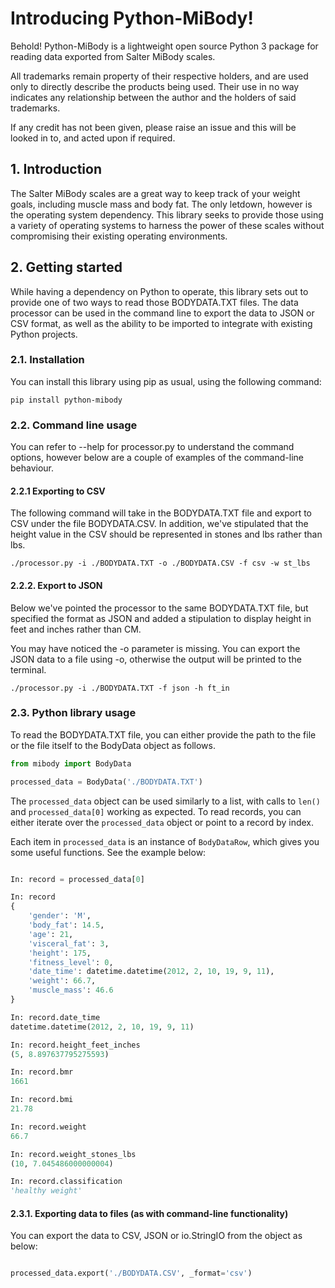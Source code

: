 # Introducing Python-MiBody!

Behold! Python-MiBody is a lightweight open source Python 3 package for reading
data exported from Salter MiBody scales.

All trademarks remain property of their respective holders, and are used only
to directly describe the products being used.  Their use in no way
indicates any relationship between the author and the holders of said
trademarks.

If any credit has not been given, please raise an issue and this will be looked
in to, and acted upon if required.

## 1. Introduction

The Salter MiBody scales are a great way to keep track of your weight goals,
including muscle mass and body fat. The only letdown, however is the operating
system dependency. This library seeks to provide those using a variety of
operating systems to harness the power of these scales without compromising
their existing operating environments.

## 2. Getting started

While having a dependency on Python to operate, this library sets out to
provide one of two ways to read those BODYDATA.TXT files. The data processor
can be used in the command line to export the data to JSON or CSV format, as
well as the ability to be imported to integrate with existing Python projects.

### 2.1. Installation

You can install this library using pip as usual, using the following command:

``pip install python-mibody``

### 2.2. Command line usage

You can refer to --help for processor.py to understand the command options,
however below are a couple of examples of the command-line behaviour.

#### 2.2.1 Exporting to CSV

The following command will take in the BODYDATA.TXT file and export to CSV
under the file BODYDATA.CSV. In addition, we've stipulated that the height
value in the CSV should be represented in stones and lbs rather than lbs.

``./processor.py -i ./BODYDATA.TXT -o ./BODYDATA.CSV -f csv -w st_lbs``

#### 2.2.2. Export to JSON

Below we've pointed the processor to the same BODYDATA.TXT file, but specified
the format as JSON and added a stipulation to display height in feet and inches
rather than CM.

You may have noticed the -o parameter is missing. You can export the JSON data
to a file using -o, otherwise the output will be printed to the terminal.

``./processor.py -i ./BODYDATA.TXT -f json -h ft_in``

### 2.3. Python library usage

To read the BODYDATA.TXT file, you can either provide the path to the file or
the file itself to the BodyData object as follows.

```python
from mibody import BodyData

processed_data = BodyData('./BODYDATA.TXT')
```

The `processed_data` object can be used similarly to a list, with calls to
`len()` and `processed_data[0]` working as expected. To read records, you can
either iterate over the `processed_data` object or point to a record by index.

Each item in `processed_data` is an instance of `BodyDataRow`, which gives you
some useful functions. See the example below:

```python

In: record = processed_data[0]

In: record
{
    'gender': 'M',
    'body_fat': 14.5,
    'age': 21,
    'visceral_fat': 3,
    'height': 175,
    'fitness_level': 0,
    'date_time': datetime.datetime(2012, 2, 10, 19, 9, 11),
    'weight': 66.7,
    'muscle_mass': 46.6
}

In: record.date_time
datetime.datetime(2012, 2, 10, 19, 9, 11)

In: record.height_feet_inches
(5, 8.897637795275593)

In: record.bmr
1661

In: record.bmi
21.78

In: record.weight
66.7

In: record.weight_stones_lbs
(10, 7.045486000000004)

In: record.classification
'healthy weight'
```

#### 2.3.1. Exporting data to files (as with command-line functionality)

You can export the data to CSV, JSON or io.StringIO from the object as below:

```python

processed_data.export('./BODYDATA.CSV', _format='csv')
```
